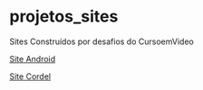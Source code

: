 # projetos_sites
 Sites Construídos por desafios do CursoemVideo


<a href="C:/Users/gabri/Documents/Estudos/projetos_sites/Android/index.html" target: _blank> Site Android <a>

<a href="C:\Users\gabri\Documents\Estudos\projetos_sites\Cordel\index.html" target:_blank> Site Cordel <a>